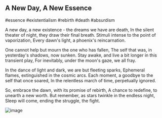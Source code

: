 ## A New Day, A New Essence
 
#essence #existentialism #rebirth #death #absurdism

A new day, a new existence - the dreams we have are death,
In the silent theater of night, they draw their final breath.
Stimuli intense to the point of vaporization,
Every dawn's light, a phoenix's reincarnation.

One cannot help but mourn the one who has fallen,
The self that was, in yesterday's shadows, now sunken.
Stay awake, and live a bit longer in this transient play,
For inevitably, under the moon's gaze, we all fray.

In the dance of light and dark, we are but fleeting sparks,
Ephemeral flames, extinguished in the cosmic arcs.
Each moment, a goodbye to the self that once soared,
In the relentless march of time, perpetually ignored.

So, embrace the dawn, with its promise of rebirth,
A chance to redefine, to unearth a new worth.
But remember, as stars twinkle in the endless night,
Sleep will come, ending the struggle, the fight.

![image](https://workers-ai.eankrenzin.workers.dev/?key=image-1701975481920.png)